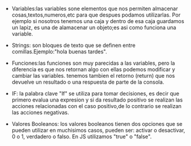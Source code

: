 * Variables:las variables sone elementos que nos permiten almacenar cosas,textos,numeros,etc
para que despues podamos utilizarlas. Por ejemplo si nosotros tenemos una caja y dentro de
esa caja guardamos un lapiz, es una de alamacenar un objeto;es asi como funciona una variable.

* Strings: son bloques de texto que se definen entre comillas.Ejemplo:"hola buenas tardes".

* Funciones:las funciones son muy parecidas a las variables, pero la diferencia es que nos retornan algo 
con ellas podemos modificar y cambiar las variables. tenemos tambien el retorno (return) que nos devuelve 
un resultado o una respuesta de parte de la consola.

* IF: la palabra clave "If" se utiliza para tomar decisiones, es decir que primero evalua una expresion 
y si da resultado positivo se realizan las acciones relacionadas con el caso positivo,de lo contrario
se realizan las acciones negativas.

* Valores Booleanos: los valores booleanos tienen dos opciones que se pueden utilizar en muchisimos casos,
pueden ser: activar o desactivar, 0 o 1, verdadero o falso. En JS utilizamos "true" o "false".


